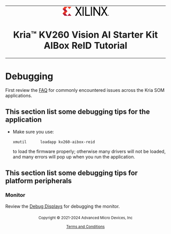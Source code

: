 <table class="sphinxhide">
 <tr>
   <td align="center"><img src="../../media/xilinx-logo.png" width="30%"/><h1>Kria&trade; KV260 Vision AI Starter Kit <br> AIBox ReID Tutorial</h1>
   </td>
 </tr>
</table>

# Debugging

First review the [FAQ](https://xilinx.github.io/kria-apps-docs/faq/build/html/docs/faq.html) for commonly encountered issues across the Kria SOM applications.

## This section list some debugging tips for the application

* Make sure you use:

    `xmutil      loadapp kv260-aibox-reid`

    to load the firmware properly; otherwise many drivers will not be loaded, and many errors will pop up when you run the application.

## This section list some debugging tips for platform peripherals

### Monitor

Review the [Debug Displays](https://xilinx.github.io/kria-apps-docs/faq/build/html/docs/faq.html#debug-displays) for debugging the monitor.


<p class="sphinxhide" align="center"><sub>Copyright © 2021-2024 Advanced Micro Devices, Inc</sub></p>

<p class="sphinxhide" align="center"><sup><a href="https://www.amd.com/en/corporate/copyright">Terms and Conditions</a></sup></p>